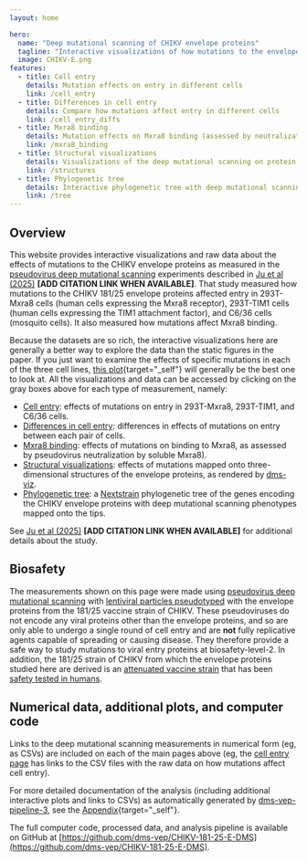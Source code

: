 ```yaml
---
layout: home

hero:
  name: "Deep mutational scanning of CHIKV envelope proteins"
  tagline: "Interactive visualizations of how mutations to the envelope proteins of the 181/25 strain of Chikungunya virus (CHIKV) affect entry in 293T-Mxra8, 293T-TIM1, and C6/36 cells, as well as Mxra8 binding"
  image: CHIKV-E.png
features:
  - title: Cell entry
    details: Mutation effects on entry in different cells
    link: /cell_entry
  - title: Differences in cell entry
    details: Compare how mutations affect entry in different cells
    link: /cell_entry_diffs
  - title: Mxra8 binding
    details: Mutation effects on Mxra8 binding (assessed by neutralization by soluble Mxra8)
    link: /mxra8_binding
  - title: Structural visualizations
    details: Visualizations of the deep mutational scanning on protein structures
    link: /structures
  - title: Phylogenetic tree
    details: Interactive phylogenetic tree with deep mutational scanning data
    link: /tree
---
```


## Overview
This website provides interactive visualizations and raw data about the effects of mutations to the CHIKV envelope proteins as measured in the [pseudovirus deep mutational scanning](https://doi.org/10.1016/j.cell.2023.02.001) experiments described in [Ju et al (2025)]() **[ADD CITATION LINK WHEN AVAILABLE]**.
That study measured how mutations to the CHIKV 181/25 envelope proteins affected entry in 293T-Mxra8 cells (human cells expressing the Mxra8 receptor), 293T-TIM1 cells (human cells expressing the TIM1 attachment factor), and C6/36 cells (mosquito cells).
It also measured how mutations affect Mxra8 binding.

Because the datasets are so rich, the interactive visualizations here are generally a better way to explore the data than the static figures in the paper.
If you just want to examine the effects of specific mutations in each of the three cell lines, [this plot](cell_entry_diffs.html#differences-in-effects-across-cells){target="_self"} will generally be the best one to look at.
All the visualizations and data can be accessed by clicking on the gray boxes above for each type of measurement, namely:

  - [Cell entry](/cell_entry): effects of mutations on entry in 293T-Mxra8, 293T-TIM1, and C6/36 cells.
  - [Differences in cell entry](/cell_entry_diffs): differences in effects of mutations on entry between each pair of cells.
  - [Mxra8 binding](/mxra8_binding): effects of mutations on binding to Mxra8, as assessed by pseudovirus neutralization by soluble Mxra8).
  - [Structural visualizations](/structures): effects of mutations mapped onto three-dimensional structures of the envelope proteins, as rendered by [dms-viz](https://dms-viz.github.io/dms-viz-docs/).
  - [Phylogenetic tree](/tree): a [Nextstrain](https://nextstrain.org/) phylogenetic tree of the genes encoding the CHIKV envelope proteins with deep mutational scanning phenotypes mapped onto the tips.

See [Ju et al (2025)]() **[ADD CITATION LINK WHEN AVAILABLE]** for additional details about the study.

## Biosafety
The measurements shown on this page were made using [pseudovirus deep mutational scanning](https://doi.org/10.1016/j.cell.2023.02.001) with [lentiviral particles pseudotyped](https://blog.addgene.org/viral-vectors-101-pseudotyping) with the envelope proteins from the 181/25 vaccine strain of CHIKV.
These pseudoviruses do not encode any viral proteins other than the envelope proteins, and so are only able to undergo a single round of cell entry and are **not** fully replicative agents capable of spreading or causing disease.
They therefore provide a safe way to study mutations to viral entry proteins at biosafety-level-2.
In addition, the 181/25 strain of CHIKV from which the envelope proteins studied here are derived is an [attenuated vaccine strain](https://pubmed.ncbi.nlm.nih.gov/3020820/) that has been [safety tested in humans](https://pubmed.ncbi.nlm.nih.gov/11304054/).

## Numerical data, additional plots, and computer code
Links to the deep mutational scanning measurements in numerical form (eg, as CSVs) are included on each of the main pages above (eg, the [cell entry page](/cell_entry) has links to the CSV files with the raw data on how mutations affect cell entry).

For more detailed documentation of the analysis (including additional interactive plots and links to CSVs) as automatically generated by [dms-vep-pipeline-3](https://github.com/dms-vep/dms-vep-pipeline-3), see the [Appendix](appendix.html){target="_self"}.


The full computer code, processed data, and analysis pipeline is available on GitHub at [https://github.com/dms-vep/CHIKV-181-25-E-DMS](https://github.com/dms-vep/CHIKV-181-25-E-DMS).
